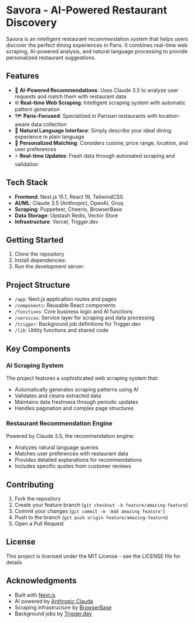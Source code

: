 # Savora - AI-Powered Restaurant Discovery

Savora is an intelligent restaurant recommendation system that helps users discover the perfect dining experiences in Paris. It combines real-time web scraping, AI-powered analysis, and natural language processing to provide personalized restaurant suggestions.

## Features

- 🤖 **AI-Powered Recommendations**: Uses Claude 3.5 to analyze user requests and match them with restaurant data
- 🌐 **Real-time Web Scraping**: Intelligent scraping system with automatic pattern generation
- 🗺️ **Paris-Focused**: Specialized in Parisian restaurants with location-aware data collection
- 💬 **Natural Language Interface**: Simply describe your ideal dining experience in plain language
- 🎯 **Personalized Matching**: Considers cuisine, price range, location, and user preferences
- ⚡ **Real-time Updates**: Fresh data through automated scraping and validation

## Tech Stack

- **Frontend**: Next.js 15.1, React 19, TailwindCSS
- **AI/ML**: Claude 3.5 (Anthropic), OpenAI, Groq
- **Scraping**: Puppeteer, Cheerio, BrowserBase
- **Data Storage**: Upstash Redis, Vector Store
- **Infrastructure**: Vercel, Trigger.dev

## Getting Started

1. Clone the repository
2. Install dependencies:
3. Run the development server:

## Project Structure

- `/app`: Next.js application routes and pages
- `/components`: Reusable React components
- `/functions`: Core business logic and AI functions
- `/services`: Service layer for scraping and data processing
- `/trigger`: Background job definitions for Trigger.dev
- `/lib`: Utility functions and shared code

## Key Components

### AI Scraping System

The project features a sophisticated web scraping system that:

- Automatically generates scraping patterns using AI
- Validates and cleans extracted data
- Maintains data freshness through periodic updates
- Handles pagination and complex page structures

### Restaurant Recommendation Engine

Powered by Claude 3.5, the recommendation engine:

- Analyzes natural language queries
- Matches user preferences with restaurant data
- Provides detailed explanations for recommendations
- Includes specific quotes from customer reviews

## Contributing

1. Fork the repository
2. Create your feature branch (`git checkout -b feature/amazing-feature`)
3. Commit your changes (`git commit -m 'Add amazing feature'`)
4. Push to the branch (`git push origin feature/amazing-feature`)
5. Open a Pull Request

## License

This project is licensed under the MIT License - see the LICENSE file for details

## Acknowledgments

- Built with [Next.js](https://nextjs.org/)
- AI powered by [Anthropic Claude](https://www.anthropic.com/)
- Scraping infrastructure by [BrowserBase](https://browserbase.com/)
- Background jobs by [Trigger.dev](https://trigger.dev/)
